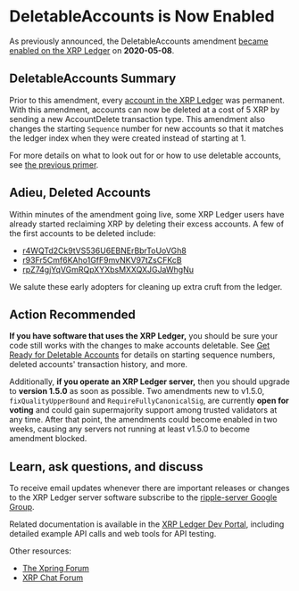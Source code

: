 # DeletableAccounts is Now Enabled

As previously announced, the DeletableAccounts amendment [became enabled on the XRP Ledger](https://livenet.xrpl.org/transactions/47B90519D31E0CB376B5FEE5D9359FA65EEEB2289F1952F2A3EB71D623B945DE) on **2020-05-08**.

<!-- BREAK -->

## DeletableAccounts Summary

Prior to this amendment, every [account in the XRP Ledger](https://xrpl.org/accounts.html) was permanent. With this amendment, accounts can now be deleted at a cost of 5 XRP by sending a new AccountDelete transaction type. This amendment also changes the starting `Sequence` number for new accounts so that it matches the ledger index when they were created instead of starting at 1.

For more details on what to look out for or how to use deletable accounts, see [the previous primer](/blog/2020/get-ready-for-deletable-accounts).

## Adieu, Deleted Accounts

Within minutes of the amendment going live, some XRP Ledger users have already started reclaiming XRP by deleting their excess accounts. A few of the first accounts to be deleted include:

- [r4WQTd2Ck9tVS536U6EBNErBbrToUoVGh8](https://livenet.xrpl.org/transactions/CF61501174E29B3C7A63E65FFCEF4EA882BD22B449490AB453701DCA7EEAF0B3/detailed)
- [r93Fr5Cmf6KAho1GfF9mvNKV97tZsCFKcB](https://livenet.xrpl.org/transactions/2BCD5B4C9CB7DC65C4C620F2767104CF3F35F805B189A414C1E02479788B7FDA/detailed)
- [rpZ74gjYqVGmRQpXYXbsMXXQXJGJaWhgNu](https://livenet.xrpl.org/transactions/9E471809937837E1D7F6DB5542BECFFD2CE4D43E93D6169613333858CB865436/detailed)

We salute these early adopters for cleaning up extra cruft from the ledger.

## Action Recommended

**If you have software that uses the XRP Ledger,** you should be sure your code still works with the changes to make accounts deletable. See [Get Ready for Deletable Accounts](https://xrpl.org/blog/2020/get-ready-for-deletable-accounts.html) for details on starting sequence numbers, deleted accounts' transaction history, and more.

Additionally, **if you operate an XRP Ledger server,** then you should upgrade to **version 1.5.0** as soon as possible. Two amendments new to v1.5.0, `fixQualityUpperBound` and `RequireFullyCanonicalSig`, are currently **open for voting** and could gain supermajority support among trusted validators at any time. After that point, the amendments could become enabled in two weeks, causing any servers not running at least v1.5.0 to become amendment blocked.

## Learn, ask questions, and discuss

To receive email updates whenever there are important releases or changes to the XRP Ledger server software subscribe to the [ripple-server Google Group](https://groups.google.com/forum/#!forum/ripple-server).

Related documentation is available in the [XRP Ledger Dev Portal](https://xrpl.org/), including detailed example API calls and web tools for API testing.

Other resources:

* [The Xpring Forum](https://forum.xpring.io/)
* [XRP Chat Forum](http://www.xrpchat.com/)
